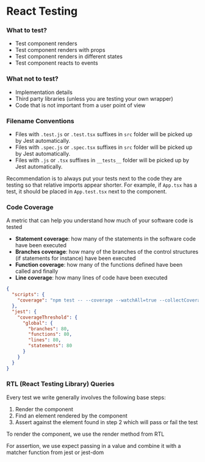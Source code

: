 # React Testing

### What to test?

- Test component renders
- Test component renders with props
- Test component renders in different states
- Test component reacts to events

### What not to test?

- Implementation details
- Third party libraries (unless you are testing your own wrapper)
- Code that is not important from a user point of view

### Filename Conventions

- Files with `.test.js` or `.test.tsx` suffixes in `src` folder will be picked up by Jest automatically.
- Files with `.spec.js` or `.spec.tsx` suffixes in `src` folder will be picked up by Jest automatically.
- Files with `.js` or `.tsx` suffixes in `__tests__` folder will be picked up by Jest automatically.

Recommendation is to always put your tests next to the code they are testing so that relative imports appear shorter. For example, if `App.tsx` has a test, it should be placed in `App.test.tsx` next to the component.

### Code Coverage

A metric that can help you understand how much of your software code is tested

- **Statement coverage**: how many of the statements in the software code have been executed
- **Branches coverage**: how many of the branches of the control structures (if statements for instance) have been executed
- **Function coverage**: how many of the functions defined have been called and finally
- **Line coverage**: how many lines of code have been executed

```json
{
  "scripts": {
    "coverage": "npm test -- --coverage --watchAll=true --collectCoverageFrom='src/components/**/*.{ts,tsx}' --collectCoverageFrom='!src/components/**/*.{types,stories,constants,test,spec}.{ts,tsx}'"
  },
  "jest": {
    "coverageThreshold": {
      "global": {
        "branches": 80,
        "functions": 80,
        "lines": 80,
        "statements": 80
      }
    }
  }
}

```

### RTL (React Testing Library) Queries

Every test we write generally involves the following base steps:
1. Render the component
2. Find an element rendered by the component
3. Assert against the element found in step 2 which will pass or fail the test

To render the component, we use the render method from RTL

For assertion, we use expect passing in a value and combine it with a matcher function from jest or jest-dom
